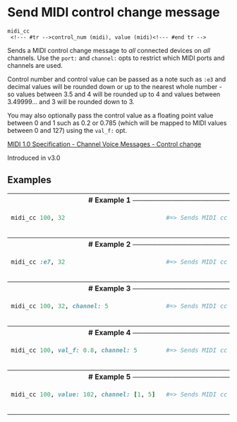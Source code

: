 # Send MIDI control change message

```
midi_cc 
 <!--- #tr -->control_num (midi), value (midi)<!--- #end tr -->
```


Sends a MIDI control change message to *all* connected devices on *all* channels. Use the `port:` and `channel:` opts to restrict which MIDI ports and channels are used.

Control number and control value can be passed as a note such as `:e3` and decimal values will be rounded down or up to the nearest whole number - so values between 3.5 and 4 will be rounded up to 4 and values between 3.49999... and 3 will be rounded down to 3.

You may also optionally pass the control value as a floating point value between 0 and 1 such as 0.2 or 0.785 (which will be mapped to MIDI values between 0 and 127) using the `val_f:` opt.

[MIDI 1.0 Specification - Channel Voice Messages - Control change](https://www.midi.org/specifications/item/table-1-summary-of-midi-message)


Introduced in v3.0

## Examples

<table class="examples">
<tr>
<th colspan="2" class="even head"># Example 1 ──────────────────────────────────────────────────────</th>
</tr>
<tr>
<td class="even">

```ruby
midi_cc 100, 32 



```

</td>
<td class="even">

<!--- #tr -->
```ruby
#=> Sends MIDI cc message to control 100 with value 32 to all ports and channels



```
<!--- #end tr -->

</td>
</tr>
<tr>
<th colspan="2" class="odd head"># Example 2 ──────────────────────────────────────────────────────</th>
</tr>
<tr>
<td class="odd">

```ruby
midi_cc :e7, 32 



```

</td>
<td class="odd">

<!--- #tr -->
```ruby
#=> Sends MIDI cc message to control 100 with value 32 to all ports and channels



```
<!--- #end tr -->

</td>
</tr>
<tr>
<th colspan="2" class="even head"># Example 3 ──────────────────────────────────────────────────────</th>
</tr>
<tr>
<td class="even">

```ruby
midi_cc 100, 32, channel: 5 



```

</td>
<td class="even">

<!--- #tr -->
```ruby
#=> Sends MIDI cc message to control 100 with value 32 on channel 5 to all ports



```
<!--- #end tr -->

</td>
</tr>
<tr>
<th colspan="2" class="odd head"># Example 4 ──────────────────────────────────────────────────────</th>
</tr>
<tr>
<td class="odd">

```ruby
midi_cc 100, val_f: 0.8, channel: 5 



```

</td>
<td class="odd">

<!--- #tr -->
```ruby
#=> Sends MIDI cc message to control 100 with value 102 on channel 5 to all ports



```
<!--- #end tr -->

</td>
</tr>
<tr>
<th colspan="2" class="even head"># Example 5 ──────────────────────────────────────────────────────</th>
</tr>
<tr>
<td class="even">

```ruby
midi_cc 100, value: 102, channel: [1, 5] 



```

</td>
<td class="even">

<!--- #tr -->
```ruby
#=> Sends MIDI cc message to control 100 with value 102 on channel 1 and 5 to all ports



```
<!--- #end tr -->

</td>
</tr>
</table>


